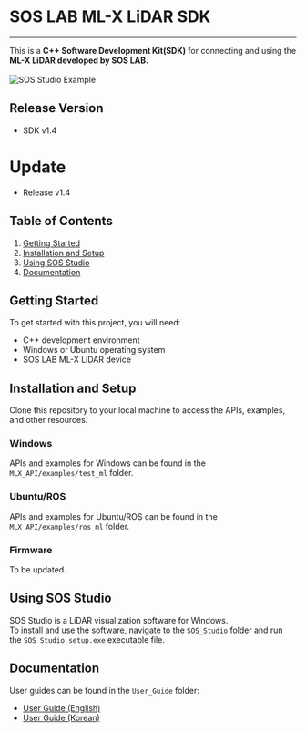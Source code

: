 # SOS LAB ML-X LiDAR SDK
---
This is a **C++ Software Development Kit(SDK)** for connecting and using the **ML-X LiDAR developed by SOS LAB.**</br>
</br>
![SOS Studio Example](Etc/sos_studio_example.gif)</br>

## Release Version
- SDK v1.4

# Update
- Release v1.4

## Table of Contents

1. [Getting Started](#getting-started)
2. [Installation and Setup](#installation-and-setup)
3. [Using SOS Studio](#using-sos-studio)
4. [Documentation](#documentation)

## Getting Started

To get started with this project, you will need:

- C++ development environment
- Windows or Ubuntu operating system
- SOS LAB ML-X LiDAR device

## Installation and Setup

Clone this repository to your local machine to access the APIs, examples, and other resources.

### Windows

APIs and examples for Windows can be found in the `MLX_API/examples/test_ml` folder.

### Ubuntu/ROS

APIs and examples for Ubuntu/ROS can be found in the `MLX_API/examples/ros_ml` folder.

### Firmware

To be updated.

## Using SOS Studio

SOS Studio is a LiDAR visualization software for Windows.</br>
To install and use the software, navigate to the `SOS_Studio` folder and run the `SOS Studio_setup.exe` executable file.

## Documentation

User guides can be found in the `User_Guide` folder:

- [User Guide (English)](User_Guide/ML-X_User_Guide_v1.4(EN).pdf)
- [User Guide (Korean)](User_Guide/ML-X_User_Guide_v1.4(KOR).pdf)
